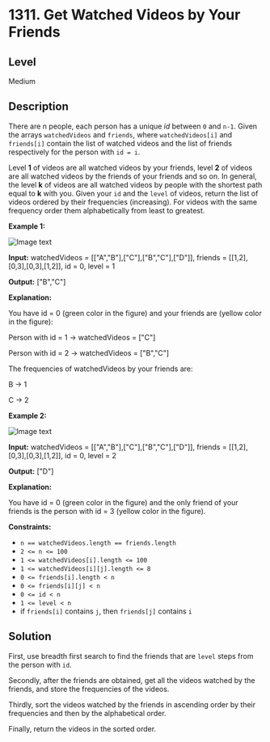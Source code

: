 # 1311. Get Watched Videos by Your Friends
## Level
Medium

## Description
There are n people, each person has a unique *id* between `0` and `n-1`. Given the arrays `watchedVideos` and `friends`, where `watchedVideos[i]` and `friends[i]` contain the list of watched videos and the list of friends respectively for the person with `id = i`.

Level **1** of videos are all watched videos by your friends, level **2** of videos are all watched videos by the friends of your friends and so on. In general, the level **k** of videos are all watched videos by people with the shortest path equal to **k** with you. Given your `id` and the `level` of videos, return the list of videos ordered by their frequencies (increasing). For videos with the same frequency order them alphabetically from least to greatest. 

**Example 1:**

![Image text](https://assets.leetcode.com/uploads/2020/01/02/leetcode_friends_1.png)

**Input:** watchedVideos = [["A","B"],["C"],["B","C"],["D"]], friends = [[1,2],[0,3],[0,3],[1,2]], id = 0, level = 1

**Output:** ["B","C"]

**Explanation:**

You have id = 0 (green color in the figure) and your friends are (yellow color in the figure):

Person with id = 1 -> watchedVideos = ["C"]

Person with id = 2 -> watchedVideos = ["B","C"]
 
The frequencies of watchedVideos by your friends are:

B -> 1

C -> 2

**Example 2:**

![Image text](https://assets.leetcode.com/uploads/2020/01/02/leetcode_friends_2.png)

**Input:** watchedVideos = [["A","B"],["C"],["B","C"],["D"]], friends = [[1,2],[0,3],[0,3],[1,2]], id = 0, level = 2

**Output:** ["D"]

**Explanation:**

You have id = 0 (green color in the figure) and the only friend of your friends is the person with id = 3 (yellow color in the figure).

**Constraints:**

* `n == watchedVideos.length == friends.length`
* `2 <= n <= 100`
* `1 <= watchedVideos[i].length <= 100`
* `1 <= watchedVideos[i][j].length <= 8`
* `0 <= friends[i].length < n`
* `0 <= friends[i][j] < n`
* `0 <= id < n`
* `1 <= level < n`
* if `friends[i]` contains `j`, then `friends[j]` contains `i`

## Solution
First, use breadth first search to find the friends that are `level` steps from the person with `id`.

Secondly, after the friends are obtained, get all the videos watched by the friends, and store the frequencies of the videos.

Thirdly, sort the videos watched by the friends in ascending order by their frequencies and then by the alphabetical order.

Finally, return the videos in the sorted order.
